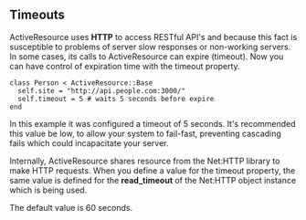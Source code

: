## Timeouts

ActiveResource uses **HTTP** to access RESTful API's and because this fact is susceptible to problems of server slow responses or non-working servers. In some cases, its calls to ActiveResource can expire (timeout). Now you can have control of expiration time with the timeout property.

	class Person < ActiveResource::Base
	  self.site = "http://api.people.com:3000/"
	  self.timeout = 5 # waits 5 seconds before expire
	end

In this example it was configured a timeout of 5 seconds. It's recommended this value be low, to allow your system to fail-fast, 
preventing cascading fails which could incapacitate your server.

Internally, ActiveResource shares resource from the Net:HTTP library to make HTTP requests. When you define a value for the timeout property, the same value is defined for the **read\_timeout** of the Net:HTTP object instance which is being used.

The default value is 60 seconds.
